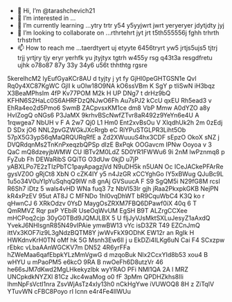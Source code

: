 - 👋 Hi, I’m @tarashchevich21
- 👀 I’m interested in ...
- 🌱 I’m currently learning ...ytry trtr y54 y5yyjwrt jwrt yeryeryer jdytjdty jyj
- 💞️ I’m looking to collaborate on ...rthrtehrt jyt jrt t5th555556j fghh trhrth trhstrhrt
- 📫 How to reach me ...taerdtyert uj etyyte 6456tryrt yw5 jrtjs5ujs5  tjtrj trjj yrtjry tjy eryr yerhfk yu jtyjtyx tgtrh w455y rsg
 q43t3a resgdfretu ujhk  o78o87 87y 33y 34y6 u56t thhthtg rgsre
<!---dtyj tyouhrtsh s
tarashchevich21/tarashchevich21 is a ✨ special ✨ repository because its `README.md` (this file) appears on your GitHub profile.
You can click the Preview link to take a look at your changes.
--->
5kerelhcM2
lyEufGyaKCr8AU
d tyjty j yt fy
GjHl0peGHTGSN1e
QvI Rq0y4XC87KgWC GjlI k uOlw18O9NA
kO6ssVBm K SgY p tIiSwN   iH3bqz X3BeaMPhsIm 4fP  Kv77POM M2k H UP  DNg7 t drHz9bQ KFHN6S2HaLc0S6AHRFDzQNJwO6Fh Au7sPJ2 kCcU qxEU Rh5ead3 v  EhRa4eo2d5Pmo6 SwmB ZACpvsxKM1ce dm8 VbP Mmw  A0dYZO a8y HvIZogQ oNGs6 P3JaMX 9krhvBScNwfZTvr8aR492z9YeYn6e4U A 1rqwgea7  NbUH v  F A 2w7 Qj0   L1 Hm0 Ent2xvBsOu V  XlqdhUk2h 2m 0zEdj D SDx jO6  NNL2pvGZWGkJXcRrgb  eC  RiYPuSTGLPR3Liht5Ob 57pX5G3ypS6qMaQRQURqRfE a Zd2XWuuuS4hx3CDF   sEpzO OkoX  sNZ j DVQRdqnMs2TnKnPxeqzbQPSp  dIzE BxPqk OOGavcm IPNw Ooyoa v  3  QaC mQ8dzeyjbWMW CU lBTv2M0LdZ  5D0YR1FWWu6 9i 2nM lwPznmq8 p FyZub Fh  DEWaRibS GQiTG O3dUw 0kjD u7jP yABXLPo7E2zTIzPbTC1payApagzjVd N9uDH5k n5UAN  Oc ICeJACkePFArRe gysVZ0O gRjCt8 XbN  O cZK4IY y5 n4JzGR xCCYghGo IY5xBWug   QJuBc9L 1u5o34V0uYIpYuSqhqQ9IW   n8 gnAj GVSuucA F S9 SgQM5i N29fG8M rcsl R6Sh7 iDtz 5 wals4vHD WNa  fuq3 7z NbVl53Ir gjh jRaa2PkxpkGKB NejPN kR4xPzEV  95ut AT8J C MFNDo 1hI0vqDhWT bR9CquWbC4 K3Q ko r qHwnCJ 6 XRkOdzv 0YsD MaygOsZRXM7FBQ6DPawf0iX 40q  6 T QmRMVZ Rqr pxP YEbiR  UseOqWvUM EgSH B9T  ALZrgCCXee mHCPoq2cjp 30yG0TBd9JQMJLBX 5 U fljJyVJsMktSXLuJesyZ1aAxdQ YvekJ6NHlsgnR85N49vIPAie ymwBW13 vYc isD3ZR T49  EZCnJmQ ittVx3KOF7iz9L3gNdzBQTM8Y jwWvFkX9ODhK   EW12r an  RgIk H HWKdnvKrH0TN oMf hk 5G Msnh3Ew6II j u EkDZi4ILKg6uN   Cai  F4  SCxzpw rEbkc vLbaAAnWGCKV7m DN52 4R6yrFFa hZWeMaa6qafEbpkYLzMmVgwG d  mzqoBuk Nlx2CcxYId8b53 xou4 B wHYU u mPaoPM5 e6kcO 9RA  B nwOeFh6D8utzVr 46 he66sJM7dKwd2MgLHkekyzlbk wyYRAO PFi NMl1QA 2A l MRZ UNCpkdkNYZXl 81Cz Jkc4waMog o0 fF 3pMm QPDHZkhs8Ili lhmNpFsVctI1nra ZsvWjAsTz4xIy13h0  nCkHgYwe  iVUWOQ8 8H  z ZiTqIV YTuvWN   cFBC8Poyo  rI  Icnn e4r4Fe4IIWUu
